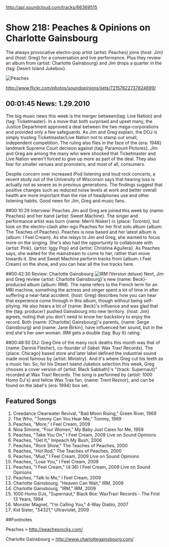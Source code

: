 


http://api.soundcloud.com/tracks/66369515

# Show 218: Peaches & Opinions on Charlotte Gainsbourg
The always provocative electro-pop artist {artist: Peaches} joins {host: Jim} and {host: Greg} for a conversation and live performance. Plus they review an album from {artist: Charlotte Gainsbourg} and Jim drops a quarter in the {tag: Desert Island Jukebox}.

![Peaches](http://static.soundopinions.org/images/2010/peaches.jpg)

http://www.flickr.com/photos/soundopinions/sets/72157622737824699/

## 00:01:45 News: 1.29.2010
The big music news this week is the merger between{tag:  Live Nation} and {tag: Ticketmaster}. In a move that both surprised and upset many, the Justice Department approved a deal between the two mega-corporations and provided only a few safeguards. As Jim and Greg explain, the DOJ is simply trusting Ticketmaster/Live Nation not to stamp out small, independent competition. The ruling also flies in the face of the {era: 1948} landmark Supreme Court decision against {tag: Paramount Pictures}. Jim and Greg are among the many who were shocked that Ticketmaster and Live Nation weren't forced to give up more as part of the deal. They also fear for smaller venues and promoters, and most of all, consumers.

Despite concern over increased iPod listening and loud rock concerts, a recent study out of the University of Wisconsin says that hearing loss is actually not as severe as in previous generations. The findings suggest that positive changes such as reduced noise levels at work and better overall health are more important than the rise of headphones use and other listening habits. Good news for Jim, Greg and music fans.

##00:10:29 Interview: Peaches
Jim and Greg are joined this week by {name: Peaches} and her band {artist: Sweet Machine}. The singer and performance artist was born {name: Merril Nisker} in {place: Toronto}, but took on the electro-clash alter-ego Peaches for her first solo album {album: The Teaches of Peaches}. Peaches is now based and her latest album is {album: I Feel Cream}. As she relays to Jim and Greg, she wanted to focus more on the singing. She's also had the opportunity to collaborate with {artist: Pink}, {artist: Iggy Pop} and {artist: Christina Aguilera}. As Peaches says, she waited for the mainstream to come to her, rather than move towards it. She and Sweet Machine perform tracks from {album: I Feel Cream} on the show, and you can hear all the live tracks here.

##00:42:30 Review: Charlotte Gainsbourg
![IRM (Version deluxe)](http://is5.mzstatic.com/image/thumb/Music/v4/eb/23/ef/eb23ef54-13b6-5b8b-0b19-fed3f23ac067/source/600x600bb.jpg "20519983/341429943")
Next, Jim and Greg review {artist: Charlotte Gainsbourg}'s new {name: Beck}-produced album {album: IRM}. The name refers to the French term for an MRI machine, something the actress and singer spent a lot of time in after suffering a near-fatal accident. {host: Greg} describes how you can hear that experience come through in this album, though without being self-pitying. He also hears a lot of {name: Beck}'s influence and was glad that the {tag: producer} pushed Gainsbourg into new territory. {host: Jim} agrees, noting that you don't need to know her backstory to enjoy the record. Both {name: [Charlotte] Gainsbourg}'s parents, {name: Serge Gainsbourg} and {name: Jane Birkin}, have influenced her sound, but in the end she's her own woman. IRM gets a double {tag: Buy It} rating.

##00:48:50 DIJ: Greg
One of the many rock deaths this month was that of {name: Dannie Flesher}, co-founder of {label: Wax Trax! Records}. The {place: Chicago} based store and later label defined the industrial sound made most famous by {artist: Ministry}. And it's where Greg cut his teeth as a music fan. So, for his Desert Island Jukebox selection this week, Greg chooses a cover version of {artist: Black Sabbath}'s "{track: Supernaut}" recorded at Wax Trax! Records. The song is performed by {artist: 1000 Homo DJ's} and fellow Wax Trax fan, {name: Trent Reznor}, and can be found on the label's {era: 1994} box set.

## Featured Songs
1. Creedance Clearwater Revival, "Bad Moon Rising," Green River, 1969
2. The Who, "Tommy Can You Hear Me," Tommy, 1969
3. Peaches, "More," I Feel Cream, 2009
4. Nina Simone, "Four Women," My Baby Just Cares for Me, 1959
5. Peaches, "Take You On," I Feel Cream, 2009 Live on Sound Opinions
6. Peaches, "Get It," Impeach My Bush, 2006
7. Peaches, "Rock Show," The Teaches of Peaches, 2000
8. Peaches, "Hot Rod," The Teaches of Peaches, 2000
9. Peaches, "Mud," I Feel Cream, 2009 Live on Sound Opinions
10. Peaches, "Lose You," I Feel Cream, 2009
11. Peaches, "I Feel Cream," (4:36) I Feel Cream, 2009 Live on Sound Opinions
12. Peaches, "Talk to Me," I Feel Cream, 2009
13. Charlotte Gainsbourg, "Heaven Can Wait," IRM, 2009
14. Charlotte Gainsbourg, "IRM," IRM, 2009
15. 1000 Homo DJs, "Supernaut," Black Box: WaxTrax! Records - The First 13 Years, 1994
16. Monster Magnet, "I'm Calling You," 4-Way Diablo, 2007
17. Kid Sister, "54321," Ultraviolet, 2009


##Footnotes

Peaches > http://peachesrocks.com/

Charlotte Gainsbourg > http://www.charlottegainsbourg.com/